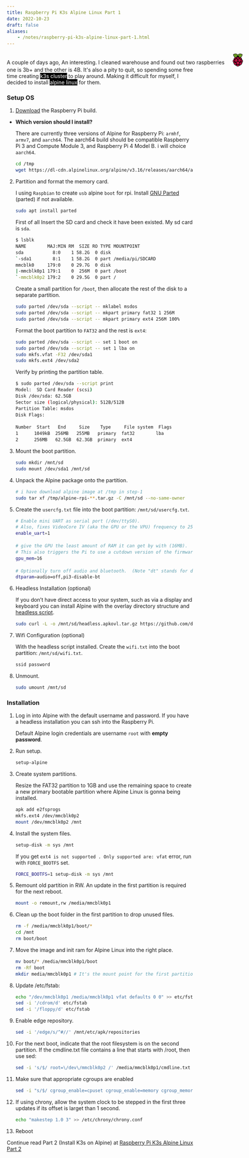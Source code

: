 ```yaml
---
title: Raspberry Pi K3s Alpine Linux Part 1
date: 2022-10-23
draft: false
aliases:
    - /notes/raspberry-pi-k3s-alpine-linux-part-1.html
---
```



<div style='padding-top:20px; display: inline-flex; white-space:nowrap;'>
    <span>A couple of days ago, An interesting. I cleaned warehouse and found out two raspberries</span> 
    <img src='img/pi-logo.png' style='white-space:nowrap; margin-top: -15px; width:35px; height:35px; padding-left: 18px;'/>
</div>
 <span>one is 3b+ and the other is 4B. It's also a pity to quit, so spending some free time creating <span style='color:white; background-color: black;'>k3s cluster</span> to play around. Making it difficult for myself, I decided to install <span style='color:white; background-color: black;'>alpine linux</span> for them.</span>
    
### Setup OS

1. [Download](https://alpinelinux.org/downloads/) the Raspberry Pi build.
- **Which version should I install?**

    There are currently three versions of Alpine for Raspberry Pi: `armhf`, `armv7`, and `aarch64`. The aarch64 build should be compatible Raspberry Pi 3 and Compute Module 3, and Raspberry Pi 4 Model B. i will choice `aarch64`.

    ```sh
    cd /tmp
    wget https://dl-cdn.alpinelinux.org/alpine/v3.16/releases/aarch64/alpine-rpi-3.16.2-aarch64.tar.gz
    ```

2. Partition and format the memory card.
    
    I using `Raspbian` to create `usb` alpine `boot` for rpi. Install [GNU Parted](https://www.gnu.org/software/parted/) (parted) if not available.

    ```sh
    sudo apt install parted
    ```

    First of all Insert the SD card and check it have been existed. My sd card is `sda`.

    ```sh
    $ lsblk
    NAME        MAJ:MIN RM  SIZE RO TYPE MOUNTPOINT
    sda           8:0    1 58.2G  0 disk 
    `-sda1        8:1    1 58.2G  0 part /media/pi/SDCARD
    mmcblk0     179:0    0 29.7G  0 disk 
    |-mmcblk0p1 179:1    0  256M  0 part /boot
    `-mmcblk0p2 179:2    0 29.5G  0 part /
    ```

    <!-- Before formatting the drive, you can securely wipe out all the data on it by overwriting the entire drive with random data. This ensures that the data cannot be recovered by any data recovery tool.
    ```sh
    $ sudo dd if=/dev/zero of=/dev/sda bs=4096 status=progress
    3726401536 bytes (3.7 GB, 3.5 GiB) copied, 10 s, 373 MB/s
    dd: error writing '/dev/sdb': No space left on device
    958541+0 records in
    958540+0 records out
    3926179840 bytes (3.9 GB, 3.7 GiB) copied, 10.5757 s, 371 MB/s
    ``` -->

    Create a small partition for `/boot`, then allocate the rest of the disk to a separate partition.

    ```sh
    sudo parted /dev/sda --script -- mklabel msdos
    sudo parted /dev/sda --script -- mkpart primary fat32 1 256M
    sudo parted /dev/sda --script -- mkpart primary ext4 256M 100%
    ```

    Format the boot partition to `FAT32` and the rest is `ext4`:

    ```sh
    sudo parted /dev/sda --script -- set 1 boot on
    sudo parted /dev/sda --script -- set 1 lba on
    sudo mkfs.vfat -F32 /dev/sda1
    sudo mkfs.ext4 /dev/sda2
    ```

    Verify by printing the partition table.

    ```sh
    $ sudo parted /dev/sda --script print
    Model:  SD Card Reader (scsi)
    Disk /dev/sda: 62.5GB
    Sector size (logical/physical): 512B/512B
    Partition Table: msdos
    Disk Flags: 

    Number  Start   End     Size    Type     File system  Flags
    1      1049kB  256MB   255MB   primary  fat32        lba
    2      256MB   62.5GB  62.3GB  primary  ext4
    ```

3. Mount the boot partition.
    ```sh
    sudo mkdir /mnt/sd
    sudo mount /dev/sda1 /mnt/sd
    ```

4. Unpack the Alpine package onto the partition.
    ```sh
    # i have download alpine image at /tmp in step-1
    sudo tar xf /tmp/alpine-rpi-**.tar.gz -C /mnt/sd --no-same-owner
    ```

5. Create the `usercfg.txt` file into the boot partition: `/mnt/sd/usercfg.txt`.
    ```sh
    # Enable mini UART as serial port (/dev/ttyS0).
    # Also, fixes VideoCore IV (aka the GPU or the VPU) frequency to 250MHz.
    enable_uart=1

    # give the GPU the least amount of RAM it can get by with (16MB).
    # This also triggers the Pi to use a cutdown version of the firmware (start_cd.elf).
    gpu_mem=16

    # Optionally turn off audio and bluetooth.  (Note "dt" stands for device tree)
    dtparam=audio=off,pi3-disable-bt
    ```

6. Headless Installation (optional)

    If you don’t have direct access to your system, such as via a display and keyboard you can install Alpine with the overlay directory structure and [headless script](https://github.com/davidmytton/alpine-linux-headless-raspberrypi).

    ```sh
    sudo curl -L -o /mnt/sd/headless.apkovl.tar.gz https://github.com/davidmytton/alpine-linux-headless-raspberrypi/releases/download/2021.06.23/headless.apkovl.tar.gz
    ```

7. Wifi Configuration (optional)

    With the headless script installed. Create the `wifi.txt` into the boot partition: `/mnt/sd/wifi.txt`.

    ```sh
    ssid password
    ```

8. Unmount.
    ```sh
    sudo umount /mnt/sd
    ```

### Installation

1. Log in into Alpine with the default username and password. If you have a headless installation you can ssh into the Raspberry Pi.

    Default Alpine login credentials are username `root` with **empty password**.

2. Run setup.
    ```sh
    setup-alpine
    ```

3. Create system partitions.

    Resize the FAT32 partition to 1GB and use the remaining space to create a new primary bootable partition where Alpine Linux is gonna being installed.
    ```sh
    apk add e2fsprogs
    mkfs.ext4 /dev/mmcblk0p2
    mount /dev/mmcblk0p2 /mnt
    ```

4. Install the system files.

    ```sh
    setup-disk -m sys /mnt
    ```

    If you get `ext4 is not supported . Only supported are: vfat` error, run with `FORCE_BOOTFS` set.

    ```sh
    FORCE_BOOTFS=1 setup-disk -m sys /mnt
    ```

5. Remount old partition in RW. An update in the first partition is required for the next reboot.

    ```sh
    mount -o remount,rw /media/mmcblk0p1
    ```

6. Clean up the boot folder in the first partition to drop unused files.

    ```sh
    rm -f /media/mmcblk0p1/boot/*
    cd /mnt
    rm boot/boot
    ```

7. Move the image and init ram for Alpine Linux into the right place.

    ```sh
    mv boot/* /media/mmcblk0p1/boot
    rm -Rf boot
    mkdir media/mmcblk0p1 # It's the mount point for the first partition on the next reboot
    ```

8. Update /etc/fstab:
    ```sh
    echo "/dev/mmcblk0p1 /media/mmcblk0p1 vfat defaults 0 0" >> etc/fstab
    sed -i '/cdrom/d' etc/fstab
    sed -i '/floppy/d' etc/fstab
    ```

9. Enable edge repository.

    ```sh
    sed -i '/edge/s/^#//' /mnt/etc/apk/repositories
    ```

10. For the next boot, indicate that the root filesystem is on the second partition. If the cmdline.txt file contains a line that starts with /root, then use sed:

    ```sh
    sed -i 's/$/ root=\/dev\/mmcblk0p2 /' /media/mmcblk0p1/cmdline.txt
    ```

11. Make sure that appropriate cgroups are enabled

    ```sh
    sed -i "s/$/ cgroup_enable=cpuset cgroup_enable=memory cgroup_memory=1/" /media/mmcblk0p1/cmdline.txt
    ```

12. If using chrony, allow the system clock to be stepped in the first three updates if its offset is larget than 1 second.

    ```sh
    echo "makestep 1.0 3" >> /etc/chrony/chrony.conf
    ```

13. Reboot

Continue read Part 2 (Install K3s on Alpine) at [Raspberry Pi K3s Alpine Linux Part 2](/posts/raspberry-pi-k3s-alpine-linux-part-2/)
